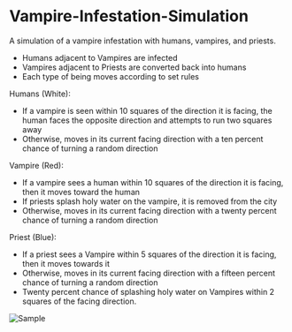 # Vampire-Infestation-Simulation
A simulation of a vampire infestation with humans, vampires, and priests.
- Humans adjacent to Vampires are infected
- Vampires adjacent to Priests are converted back into humans
- Each type of being moves according to set rules

Humans (White):
- If a vampire is seen within 10 squares of the direction it is facing, the human faces the opposite
direction and attempts to run two squares away
- Otherwise, moves in its current facing direction with a ten percent chance of turning a random direction

Vampire (Red):
- If a vampire sees a human within 10 squares of the direction it is facing, then it moves toward the human
- If priests splash holy water on the vampire, it is removed from the city
- Otherwise, moves in its current facing direction with a twenty percent chance of turning a random direction

Priest (Blue):
- If a priest sees a Vampire within 5 squares of the direction it is facing, then it moves towards it
- Otherwise, moves in its current facing direction with a fifteen percent chance of turning a random direction
- Twenty percent chance of splashing holy water on Vampires within 2 squares of the facing direction.

![Sample](/sample_infestation.png)
